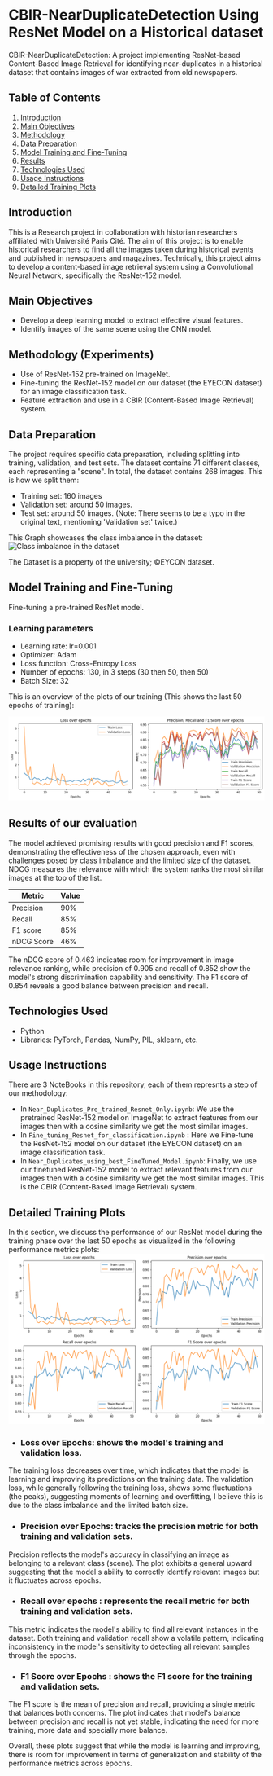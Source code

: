 # CBIR-NearDuplicateDetection Using ResNet Model on a Historical dataset

CBIR-NearDuplicateDetection: A project implementing ResNet-based Content-Based Image Retrieval for identifying near-duplicates in a historical dataset that contains images of war extracted from old newspapers.

## Table of Contents
1. [Introduction](#introduction)
2. [Main Objectives](#main-objectives)
3. [Methodology](#methodology)
4. [Data Preparation](#data-preparation) 
5. [Model Training and Fine-Tuning](#model-training-and-fine-tuning)
6. [Results](#results)
7. [Technologies Used](#technologies-used)
8. [Usage Instructions](#usage-instructions)
9. [Detailed Training Plots](detailed-training-plots)

## Introduction

This is a Research project in collaboration with historian researchers affiliated with Université Paris Cité.
The aim of this project is to enable historical researchers to find all the images taken during historical events and published in newspapers and magazines.
Technically, this project aims to develop a content-based image retrieval system using a Convolutional Neural Network, specifically the ResNet-152 model.

## Main Objectives
- Develop a deep learning model to extract effective visual features.
- Identify images of the same scene using the CNN model.

## Methodology (Experiments)
- Use of ResNet-152 pre-trained on ImageNet.
- Fine-tuning the ResNet-152 model on our dataset (the EYECON dataset) for an image classification task.
- Feature extraction and use in a CBIR (Content-Based Image Retrieval) system.

## Data Preparation
The project requires specific data preparation, including splitting into training, validation, and test sets. 
The dataset contains 71 different classes, each representing a "scene". In total, the dataset contains 268 images. 
This is how we split them:
- Training set: 160 images
- Validation set: around 50 images.
- Test set: around 50 images. (Note: There seems to be a typo in the original text, mentioning 'Validation set' twice.)

This Graph showcases the class imbalance in the dataset:
![Class imbalance in the dataset](https://github.com/vivorima/CBIR-NearDuplicateDetection/blob/f6654bb32e89c951161acc13837ddea2ae179ec4/Pr%C3%A9sentation%20projet%20resent.png "Class imbalance in the dataset")

The Dataset is a property of the university; ©EYCON dataset.

## Model Training and Fine-Tuning
Fine-tuning a pre-trained ResNet model. 

### Learning parameters
- Learning rate: lr=0.001
- Optimizer: Adam
- Loss function: Cross-Entropy Loss
- Number of epochs: 130, in 3 steps (30 then 50, then 50)
- Batch Size: 32

This is an overview of the plots of our training (This shows the last 50 epochs of training):

![Loss and Accuracy Metrics](https://github.com/vivorima/CBIR-NearDuplicateDetection/blob/f6654bb32e89c951161acc13837ddea2ae179ec4/overview.png "Loss and Accuracy Metrics")

## Results of our evaluation
The model achieved promising results with good precision and F1 scores, demonstrating the effectiveness of the chosen approach, even with challenges posed by class imbalance and the limited size of the dataset. NDCG measures the relevance with which the system ranks the most similar images at the top of the list.

| Metric     | Value |
|------------|-------|
| Precision  | 90%   |
| Recall     | 85%   |
| F1 score   | 85%   |
| nDCG Score | 46%   |

The nDCG score of 0.463 indicates room for improvement in image relevance ranking, while precision of 0.905 and recall of 0.852 show the model's strong discrimination capability and sensitivity. The F1 score of 0.854 reveals a good balance between precision and recall.

## Technologies Used
- Python
- Libraries: PyTorch, Pandas, NumPy, PIL, sklearn, etc.

## Usage Instructions
There are 3 NoteBooks in this repository, each of them represnts a step of our methodology:

- In `Near_Duplicates_Pre_trained_Resnet_Only.ipynb`: We use the pretrained ResNet-152 model on ImageNet to extract features from our images then with a cosine similarity we get the most similar images.
- In `Fine_tuning_Resnet_for_classification.ipynb` : Here we Fine-tune the ResNet-152 model on our dataset (the EYECON dataset) on an image classification task.
- In `Near_Duplicates_using_best_FineTuned_Model.ipynb`: Finally, we use our finetuned ResNet-152 model to extract relevant features from our images then with a cosine similarity we get the most similar images. This is the CBIR (Content-Based Image Retrieval) system.


## Detailed Training Plots

In this section, we discuss the performance of our ResNet model during the training phase over the last 50 epochs as visualized in the following performance metrics plots:
![All Metrics](https://github.com/vivorima/CBIR-NearDuplicateDetection/blob/de86a930f49654bad6177f0b2121b65f0803e585/all%20plots.png "All training Metrics")


- ### Loss over Epochs: shows the model's training and validation loss.
The training loss decreases over time, which indicates that the model is learning and improving its predictions on the training data. The validation loss, while generally following the training loss, shows some fluctuations (the peaks), suggesting moments of learning and overfitting, I believe this is due to the class imbalance and the limited batch size.

- ### Precision over Epochs: tracks the precision metric for both training and validation sets.
Precision reflects the model's accuracy in classifying an image as belonging to a relevant class (scene). The plot exhibits a general upward suggesting that the model's ability to correctly identify relevant images but it fluctuates across epochs.

- ### Recall over epochs : represents the recall metric for both training and validation sets.
This metric indicates the model's ability to find all relevant instances in the dataset. Both training and validation recall show a volatile pattern, indicating inconsistency in the model's sensitivity to detecting all relevant samples through the epochs.

- ### F1 Score over Epochs : shows the F1 score for the training and validation sets.
The F1 score is the mean of precision and recall, providing a single metric that balances both concerns. The plot indicates that model's balance between precision and recall is not yet stable, indicating the need for more training, more data and specially more balance.

Overall, these plots suggest that while the model is learning and improving, there is room for improvement in terms of generalization and stability of the performance metrics across epochs. 

